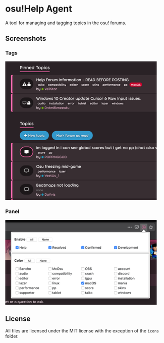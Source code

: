 # osu!Help Agent
A tool for managing and tagging topics in the osu! forums.

## Screenshots
### Tags
<img src="media/tags.png?raw=true" width="480"/>

### Panel
<img src="media/panel.png?raw=true" width="480"/>

## License
All files are licensed under the MIT license with the exception of the `icons` folder.
